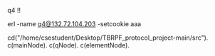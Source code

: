 q4 !!

erl -name q4@132.72.104.203 -setcookie aaa

cd("/home/csestudent/Desktop/TBRPF_protocol_project-main/src").
c(mainNode).
c(qNode).
c(elementNode).


